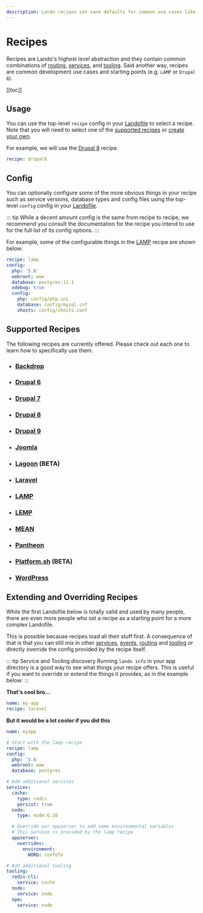 ```yaml
---
description: Lando recipes set sane defaults for common use cases like Drupal, WordPress or MEAN but are also highly configurable and extensible for all occasions.
---
```


# Recipes

Recipes are Lando's highest level abstraction and they contain common combinations of [routing](./proxy.md), [services](./services.md), and [tooling](./tooling.md). Said another way, recipes are common development use cases and starting points (e.g. `LAMP` or `Drupal 8`).

[[toc]]

## Usage

You can use the top-level `recipe` config in your [Landofile](./lando.md) to select a recipe. Note that you will need to select one of the [supported recipes](#supported-recipes) or [create your own](./../contrib/contrib-plugins.html#recipes).

For example, we will use the [Drupal 8](./drupal8.md) recipe.

```yaml
recipe: drupal8
```

## Config

You can optionally configure some of the more obvious things in your recipe such as service versions, database types and config files using the top-level `config` config in your [Landofile](./lando.md).

::: tip
While a decent amount config is the same from recipe to recipe, we recommend you consult the documentation for the recipe you intend to use for the full list of its config options.
:::

For example, some of the configurable things in the [LAMP](./lamp.md) recipe are shown below:

```yml
recipe: lamp
config:
  php: '5.6'
  webroot: www
  database: postgres:11.1
  xdebug: true
  config:
    php: config/php.ini
    database: config/mysql.cnf
    vhosts: config/vhosts.conf
```

## Supported Recipes

The following recipes are currently offered. Please check out each one to learn how to specifically use them.

*   ### [Backdrop](./backdrop.md)
*   ### [Drupal 6](./drupal6.md)
*   ### [Drupal 7](./drupal7.md)
*   ### [Drupal 8](./drupal8.md)
*   ### [Drupal 9](./drupal9.md)
*   ### [Joomla](./joomla.md)
*   ### [Lagoon](./lagoon.md) **(BETA)**
*   ### [Laravel](./laravel.md)
*   ### [LAMP](./lamp.md)
*   ### [LEMP](./lemp.md)
*   ### [MEAN](./mean.md)
*   ### [Pantheon](./pantheon.md)
*   ### [Platform.sh](./platformsh.md) **(BETA)**
*   ### [WordPress](./wordpress.md)

## Extending and Overriding Recipes

While the first Landofile below is totally valid and used by many people, there are even more people who set a recipe as a starting point for a more complex Landofile.

This is possible because recipes load all their stuff first. A consequence of that is that you can still mix in other [services](./services.md), [events](./services.md), [routing](./proxy.md) and [tooling](./tooling.md) or directly override the config provided by the recipe itself.

::: tip Service and Tooling discovery
Running `lando info` in your app directory is a good way to see what things your recipe offers. This is useful if you want to override or extend the things it provides, as in the example below:
:::

**That's cool bro...**

```yaml
name: my-app
recipe: laravel
```

**But it would be a lot cooler if you did this**

```yaml
name: myapp

# Start with the lamp recipe
recipe: lamp
config:
  php: '5.6'
  webroot: www
  database: postgres

# Add additional services
services:
  cache:
    type: redis
    persist: true
  node:
    type: node:6.10

  # Override our appserver to add some environmental variables
  # This service is provided by the lamp recipe
  appserver:
    overrides:
      environment:
        WORD: covfefe

# Add additional tooling
tooling:
  redis-cli:
    service: cache
  node:
    service: node
  npm:
    service: node
```

<RelatedGuides tag="Recipes"/>
